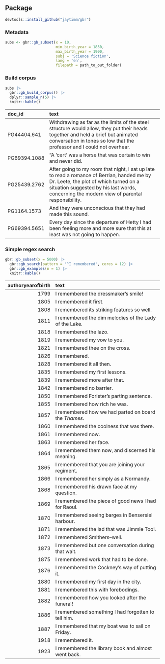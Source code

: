 ## Package

``` r
devtools::install_github("jaytimm/gbr")
```

### Metadata

``` r
subs <- gbr::gb_subset(x = 10,
                       min_birth_year = 1850,
                       max_birth_year = 1900,
                       subj = 'Science fiction',
                       lang = 'en',
                       filepath = path_to_out_folder) 
```

### Build corpus

``` r
subs |> 
  gbr::gb_build_corpus() |>
  dplyr::sample_n(5) |> 
  knitr::kable()
```

| doc_id       | text                                                                                                                                                                                                                               |
|:----|:------------------------------------------------------------------|
| PG44404.641  | Withdrawing as far as the limits of the steel structure would allow, they put their heads together and held a brief but animated conversation in tones so low that the professor and I could not overhear.                         |
| PG69394.1088 | “A ‘cert’ was a horse that was certain to win and never did.                                                                                                                                                                       |
| PG25439.2762 | After going to my room that night, I sat up late to read a romance of Berrian, handed me by Dr. Leete, the plot of which turned on a situation suggested by his last words, concerning the modern view of parental responsibility. |
| PG1164.1573  | And they were unconscious that they had made this sound.                                                                                                                                                                           |
| PG69394.5651 | Every day since the departure of Hetty I had been feeling more and more sure that this at least was not going to happen.                                                                                                           |

### Simple regex search

``` r
gbr::gb_subset(x = 5000) |>
  gbr::gb_search(pattern = '^I remembered', cores = 12) |>
  gbr::gb_examples(n = 1) |>
  knitr::kable()
```

| authoryearofbirth | text                                                   |
|------------------:|:----------------------------------------------------|
|              1799 | I remembered the dressmaker’s smile!                   |
|              1805 | I remembered it first.                                 |
|              1808 | I remembered its striking features so well.            |
|              1811 | I remembered the dim melodies of the Lady of the Lake. |
|              1818 | I remembered the lazo.                                 |
|              1819 | I remembered my vow to you.                            |
|              1821 | I remembered thee on the cross.                        |
|              1826 | I remembered.                                          |
|              1828 | I remembered it all then.                              |
|              1835 | I remembered my first lessons.                         |
|              1839 | I remembered more after that.                          |
|              1842 | I remembered no barrier.                               |
|              1850 | I remembered Forister’s parting sentence.              |
|              1855 | I remembered how rich he was.                          |
|              1857 | I remembered how we had parted on board the *Thames*.  |
|              1860 | I remembered the coolness that was there.              |
|              1861 | I remembered now.                                      |
|              1863 | I remembered her face.                                 |
|              1864 | I remembered them now, and discerned his meaning.      |
|              1865 | I remembered that you are joining your regiment.       |
|              1866 | I remembered her simply as a Normandy.                 |
|              1868 | I remembered his drawn face at my question.            |
|              1869 | I remembered the piece of good news I had for Raoul.   |
|              1870 | I remembered seeing barges in Bensersiel harbour.      |
|              1871 | I remembered the lad that was Jimmie Tool.             |
|              1872 | I remembered Smithers–well.                            |
|              1873 | I remembered but one conversation during that wait.    |
|              1875 | I remembered work that had to be done.                 |
|              1876 | I remembered the Cockney’s way of putting it.          |
|              1880 | I remembered my first day in the city.                 |
|              1881 | I remembered this with forebodings.                    |
|              1882 | I remembered how you looked after the funeral!         |
|              1886 | I remembered something I had forgotten to tell him.    |
|              1887 | I remembered that my boat was to sail on Friday.       |
|              1918 | I remembered it.                                       |
|              1923 | I remembered the library book and almost went back.    |
